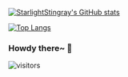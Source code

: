 [![StarlightStingray's GitHub stats](https://github-readme-stats.vercel.app/api?username=StarlightStingray)](https://github.com/StarlightStingray/github-readme-stats)

[![Top Langs](https://github-readme-stats.vercel.app/api/top-langs/?username=StarlightStingray&layout=compact)](https://github.com/StarlightStingray/github-readme-stats)

### Howdy there~ 👋

<!--
**StarlightStingray/StarlightStingray** is a ✨ _special_ ✨ repository because its `README.md` (this file) appears on your GitHub profile.

Here are some ideas to get you started:

- 🔭 I’m currently working on ...
- 🌱 I’m currently learning ...
- 👯 I’m looking to collaborate on ...
- 🤔 I’m looking for help with ...
- 💬 Ask me about ...
- 📫 How to reach me: ...
- 😄 Pronouns: ...
- ⚡ Fun fact: ...
-->

![visitors](https://visitor-badge.glitch.me/badge?page_id=page.id)
